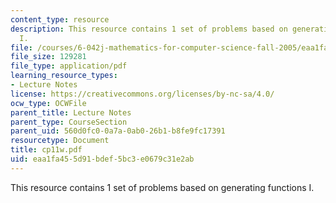 ```yaml
---
content_type: resource
description: This resource contains 1 set of problems based on generating functions
  I.
file: /courses/6-042j-mathematics-for-computer-science-fall-2005/eaa1fa455d91bdef5bc3e0679c31e2ab_cp11w.pdf
file_size: 129281
file_type: application/pdf
learning_resource_types:
- Lecture Notes
license: https://creativecommons.org/licenses/by-nc-sa/4.0/
ocw_type: OCWFile
parent_title: Lecture Notes
parent_type: CourseSection
parent_uid: 560d0fc0-0a7a-0ab0-26b1-b8fe9fc17391
resourcetype: Document
title: cp11w.pdf
uid: eaa1fa45-5d91-bdef-5bc3-e0679c31e2ab
---
```

This resource contains 1 set of problems based on generating functions I.